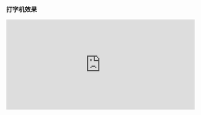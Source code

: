 ### 打字机效果
<iframe height="242" style="width: 100%;" scrolling="no" title="typed" src="https://codepen.io/ricocc/embed/yLMovMQ?height=242&theme-id=light&default-tab=html,result" frameborder="no" loading="lazy" allowtransparency="true" allowfullscreen="true">
  See the Pen <a href='https://codepen.io/ricocc/pen/yLMovMQ'>typed</a> by ricochan
  (<a href='https://codepen.io/ricocc'>@ricocc</a>) on <a href='https://codepen.io'>CodePen</a>.
</iframe>